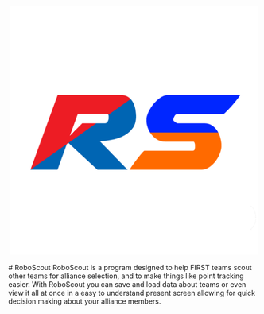 <p align="center">
  <img width="500px" src="Assets/Sprites/RS Logo.png">
</p>
# RoboScout
RoboScout is a program designed to help FIRST teams scout other teams for alliance selection, and to make things like point tracking easier.​ With RoboScout you can save and load data about teams or even view it all at once in a easy to understand present screen allowing for quick decision making about your alliance members.
